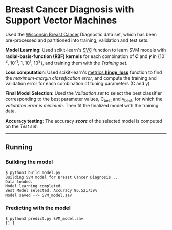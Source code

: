 # Breast Cancer Diagnosis with Support Vector Machines

Used the [Wisconsin Breast Cancer](https://archive.ics.uci.edu/ml/datasets/Breast+Cancer+Wisconsin+(Diagnostic)) Diagnostic data set, which has been pre-processed and partitioned into training, validation and test sets.

**Model Learning**: Used scikit-learn's [SVC](https://scikit-learn.org/stable/modules/generated/sklearn.svm.SVC.html) function to learn SVM models with **radial-basis-function (RBF) kernels** for each combination of ***C*** and ***γ*** in {10<sup>-2</sup>, 10<sup>-1</sup>, 1, 10<sup>1</sup>, 10<sup>2</sup>}, and training them with the *Training set*.

**Loss computation**: Used scikit-learn's [metrics.**hinge_loss**](https://scikit-learn.org/stable/modules/generated/sklearn.metrics.hinge_loss.html) function to find the *maximum-margin classification error*, and compute the training and validation error for each combination of tuning parameters (C and γ).

**Final Model Selection**: Used the *Validation set* to select the best classifier corresponding to the best parameter values, C<sub>best</sub> and γ<sub>best</sub>, for which the *validation error is minimum*.
Then fit the finalized model with the training data.

**Accuracy testing**: The accuracy ***score*** of the selected model is computed on the *Test set*.

---

## Running

### Building the model
```
$ python3 build_model.py
Building SVM model for Breast Cancer Diagnosis...
Data loaded.
Model learning completed.
Best Model selected. Accuracy 96.521739%
Model saved --> SVM_model.sav
```

### Predicting with the model
```
$ python3 predict.py SVM_model.sav
[1.]
```
